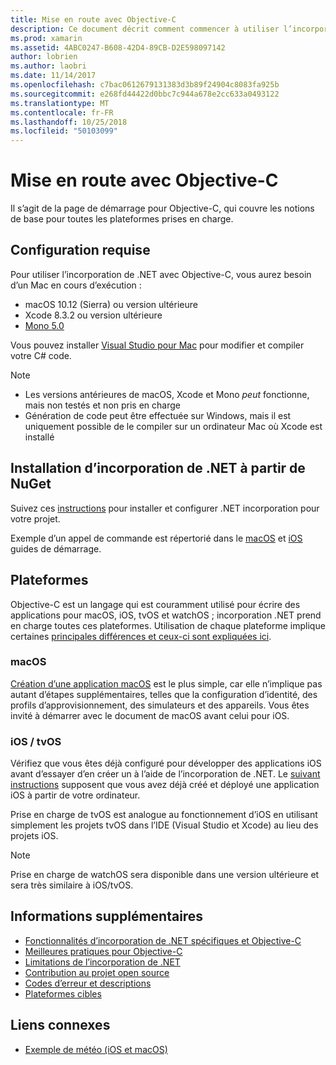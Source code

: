 ```yaml
---
title: Mise en route avec Objective-C
description: Ce document décrit comment commencer à utiliser l’incorporation de .NET avec Objective-C. Il aborde la configuration requise, l’installation de l’incorporation de .NET à partir de NuGet et les plateformes prises en charge.
ms.prod: xamarin
ms.assetid: 4ABC0247-B608-42D4-89CB-D2E598097142
author: lobrien
ms.author: laobri
ms.date: 11/14/2017
ms.openlocfilehash: c7bac0612679131383d3b89f24904c8083fa925b
ms.sourcegitcommit: e268fd44422d0bbc7c944a678e2cc633a0493122
ms.translationtype: MT
ms.contentlocale: fr-FR
ms.lasthandoff: 10/25/2018
ms.locfileid: "50103099"
---
```

# <a name="getting-started-with-objective-c"></a>Mise en route avec Objective-C

Il s’agit de la page de démarrage pour Objective-C, qui couvre les notions de base pour toutes les plateformes prises en charge.

## <a name="requirements"></a>Configuration requise

Pour utiliser l’incorporation de .NET avec Objective-C, vous aurez besoin d’un Mac en cours d’exécution :

* macOS 10.12 (Sierra) ou version ultérieure
* Xcode 8.3.2 ou version ultérieure
* [Mono 5.0](http://www.mono-project.com/download/)

Vous pouvez installer [Visual Studio pour Mac](https://visualstudio.microsoft.com/vs/mac/) pour modifier et compiler votre C# code.

> [!NOTE]
> * Les versions antérieures de macOS, Xcode et Mono _peut_ fonctionne, mais non testés et non pris en charge
> * Génération de code peut être effectuée sur Windows, mais il est uniquement possible de le compiler sur un ordinateur Mac où Xcode est installé

## <a name="installing-net-embedding-from-nuget"></a>Installation d’incorporation de .NET à partir de NuGet

Suivez ces [instructions](~/tools/dotnet-embedding/get-started/install/install.md) pour installer et configurer .NET incorporation pour votre projet.

Exemple d’un appel de commande est répertorié dans le [macOS](~/tools/dotnet-embedding/get-started/objective-c/macos.md) et [iOS](~/tools/dotnet-embedding/get-started/objective-c/ios.md) guides de démarrage.

## <a name="platforms"></a>Plateformes

Objective-C est un langage qui est couramment utilisé pour écrire des applications pour macOS, iOS, tvOS et watchOS ; incorporation .NET prend en charge toutes ces plateformes. Utilisation de chaque plateforme implique certaines [principales différences et ceux-ci sont expliquées ici](~/tools/dotnet-embedding/objective-c/platforms.md).

### <a name="macos"></a>macOS

[Création d’une application macOS](~/tools/dotnet-embedding/get-started/objective-c/macos.md) est le plus simple, car elle n’implique pas autant d’étapes supplémentaires, telles que la configuration d’identité, des profils d’approvisionnement, des simulateurs et des appareils. Vous êtes invité à démarrer avec le document de macOS avant celui pour iOS.

### <a name="ios--tvos"></a>iOS / tvOS

Vérifiez que vous êtes déjà configuré pour développer des applications iOS avant d’essayer d’en créer un à l’aide de l’incorporation de .NET. Le [suivant instructions](~/tools/dotnet-embedding/get-started/objective-c/ios.md) supposent que vous avez déjà créé et déployé une application iOS à partir de votre ordinateur.

Prise en charge de tvOS est analogue au fonctionnement d’iOS en utilisant simplement les projets tvOS dans l’IDE (Visual Studio et Xcode) au lieu des projets iOS.

> [!NOTE]
> Prise en charge de watchOS sera disponible dans une version ultérieure et sera très similaire à iOS/tvOS.

## <a name="further-reading"></a>Informations supplémentaires

* [Fonctionnalités d’incorporation de .NET spécifiques et Objective-C](~/tools/dotnet-embedding/objective-c/index.md)
* [Meilleures pratiques pour Objective-C](~/tools/dotnet-embedding/objective-c/best-practices.md)
* [Limitations de l’incorporation de .NET](~/tools/dotnet-embedding/limitations.md)
* [Contribution au projet open source](https://github.com/mono/Embeddinator-4000/blob/master/Contributing.md)
* [Codes d’erreur et descriptions](~/tools/dotnet-embedding/errors.md)
* [Plateformes cibles](~/tools/dotnet-embedding/objective-c/platforms.md)

## <a name="related-links"></a>Liens connexes

- [Exemple de météo (iOS et macOS)](https://github.com/jamesmontemagno/embeddinator-weather)
